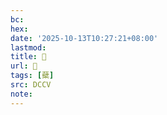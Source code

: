```yaml
---
bc:
hex:
date: '2025-10-13T10:27:21+08:00'
lastmod:
title: 􁥭
url: 􁥭
tags: [蘗]
src: DCCV
note:
---
```

